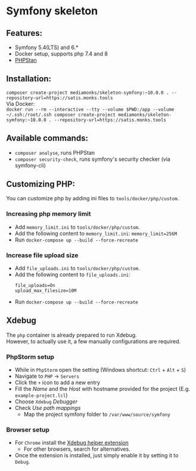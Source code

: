 # Symfony skeleton

## Features:
- Symfony 5.4(LTS) and 6.*
- Docker setup, supports php 7.4 and 8
- [PHPStan](https://phpstan.org/)

## Installation:
```composer create-project mediamonks/skeleton-symfony:~10.0.0 . --repository-url=https://satis.monks.tools```  
Via Docker:   
```docker run --rm --interactive --tty --volume $PWD:/app --volume ~/.ssh:/root/.ssh composer create-project mediamonks/skeleton-symfony:~10.0.0 . --repository-url=https://satis.monks.tools```

## Available commands:
- `composer analyse`, runs PHPStan
- `composer security-check`, runs symfony's security checker (via symfony-cli)

## Customizing PHP:  
You can customize php by adding ini files to `tools/docker/php/custom`.  

### Increasing php memory limit
- Add `memory_limit.ini` to `tools/docker/php/custom`.  
- Add the following content to `memory_limit.ini`: `memory_limit=256M`
- Run `docker-compose up --build --force-recreate`

### Increase file upload size
- Add `file_uploads.ini` to `tools/docker/php/custom`.
- Add the following content to `file_uploads.ini`:   
  ```
  file_uploads=On
  upload_max_filesize=10M
  ```
- Run `docker-compose up --build --force-recreate`

## Xdebug
The `php` container is already prepared to run Xdebug.  
However, to actually use it, a few manually configurations are required.

### PhpStorm setup
 - While in `PhpStorm` open the setting (Windows shortcut: `Ctrl` + `Alt` + `S`)
 - Navigate to `PHP` -> `Servers`
 - Click the `+` icon to add a new entry
 - Fill the _Name_ and the _Host_ with hostname provided for the project (E.g. `example-project.lcl`)
 - Choose `Xdebug` _Debugger_ 
 - Check _Use path mappings_
   - Map the project symfony folder to `/var/www/source/symfony`

### Browser setup
 - For `Chrome` install the [Xdebug helper extension](https://chrome.google.com/webstore/detail/xdebug-helper/eadndfjplgieldjbigjakmdgkmoaaaoc)
   - For other browsers, search for alternatives.
 - Once the extension is installed, just simply enable it by setting it to `Debug`.